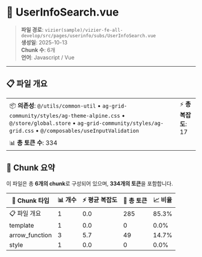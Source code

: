 # 📄 UserInfoSearch.vue

> **파일 경로**: `vizier(sample)/vizier-fe-all-develop/src/pages/userinfo/subs/UserInfoSearch.vue`  
> **생성일**: 2025-10-13  
> **Chunk 수**: 6개  
> **언어**: Javascript / Vue
---





## 📋 파일 개요

| | |
|--|--|
| 📦 **의존성**: `@/utils/common-util` • `ag-grid-community/styles/ag-theme-alpine.css` • `@/store/global.store` • `ag-grid-community/styles/ag-grid.css` • `@/composables/useInputValidation` | ⚡ **총 복잡도**: 17 |
| 📊 **총 토큰 수**: 334 |  |






## 🧩 Chunk 요약

이 파일은 총 **6개의 chunk**로 구성되어 있으며, **334개의 토큰**을 포함합니다.

| 🧩 Chunk 타입 | 📊 개수 | ⚡ 평균 복잡도 | 📝 총 토큰 | 📈 비율 |
|---------------|--------|-------------|----------|--------|
| 📋 파일 개요 | 1 | 0.0 | 285 | 85.3% |
| template | 1 | 0.0 | 0 | 0.0% |
| arrow_function | 3 | 5.7 | 49 | 14.7% |
| style | 1 | 0.0 | 0 | 0.0% |

